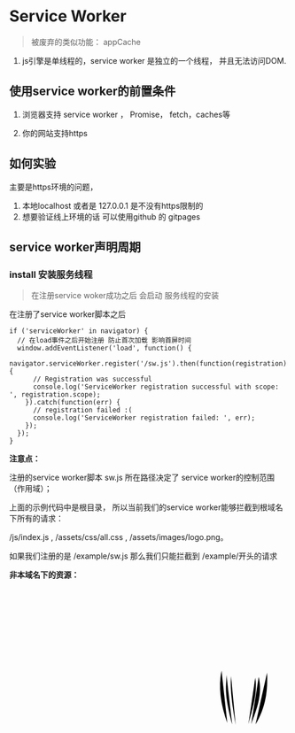 # Service Worker

> 被废弃的类似功能： appCache

1. js引擎是单线程的，service worker 是独立的一个线程， 并且无法访问DOM.

## 使用service worker的前置条件

1. 浏览器支持 service worker ， Promise， fetch，caches等

2. 你的网站支持https

## 如何实验

主要是https环境的问题，

1. 本地localhost 或者是 127.0.0.1 是不没有https限制的
2. 想要验证线上环境的话 可以使用github 的 gitpages

## service worker声明周期

### install 安装服务线程

> 在注册service woker成功之后 会启动 服务线程的安装

在注册了service worker脚本之后

```
if ('serviceWorker' in navigator) {
  // 在load事件之后开始注册 防止首次加载 影响首屏时间
  window.addEventListener('load', function() {
    navigator.serviceWorker.register('/sw.js').then(function(registration) {
      // Registration was successful
      console.log('ServiceWorker registration successful with scope: ', registration.scope);
    }).catch(function(err) {
      // registration failed :(
      console.log('ServiceWorker registration failed: ', err);
    });
  });
}
```

**注意点：**

注册的service worker脚本 sw.js 所在路径决定了 service worker的控制范围（作用域）；

上面的示例代码中是根目录， 所以当前我们的service worker能够拦截到根域名下所有的请求：

/js/index.js , /assets/css/all.css , /assets/images/logo.png。

如果我们注册的是 /example/sw.js 那么我们只能拦截到 /example/开头的请求

**非本域名下的资源：**


<svg class="lifecycle-diagram register" viewBox="0 0 96.9 73" style="opacity: 1;"><rect ry="15.8" y="10" x="65.4" height="63" width="31.6" class="controlled" style="opacity: 0;"></rect><use xlink:href="#diagram-static"></use><g class="cog cog-new" data-svg-origin="-1.942596197128296 -1.9203526973724365" style="opacity: 0; transform: matrix(1.1187, 0, 0, 1.1187, 1.078, 12.408);"><use height="10" width="10" xlink:href="#diagram-sw" data-svg-origin="11.997791767120361 12" style="transform: matrix3d(-0.990461, 0.13779, 0, 0, -0.13779, -0.990461, 0, 0, 0, 0, 1, 0, 25.5346, 22.2324, 0, 1); transform-origin: 0px 0px 0px;"></use></g><use transform="matrix(.09532 0 0 .09532 71.44 48.39)" xlink:href="#diagram-page" width="10" height="10" class="diagram-page" style="opacity: 1;"></use><path d="M78.6 47.7c-1-6-2-11.6-1.6-17" class="fetch" style="stroke-dashoffset: 8px;"></path><path d="M83 47.5c1.4-5.4 3.3-10.8 2.4-16.2" class="fetch" style="stroke-dashoffset: 8px;"></path><path d="M75.7 47c-2.3-6.3-3.2-12.5-2-18.2" class="fetch" style="stroke-dashoffset: 8px;"></path><path d="M89.5 29.5c.3 6-.4 12-4 18" class="fetch" style="stroke-dashoffset: 8px;"></path><path d="M75.4 30.3c0 4-1 6 2 17.2" class="fetch" style="stroke-dashoffset: 8px;"></path><path d="M86.6 31C88 37 86 42 84 47.4" class="fetch" style="stroke-dashoffset: 8px;"></path><g class="refresh-rotator" data-svg-origin="81.19999694824219 58.099998474121094" style="transform: matrix(1, 0, 0, 1, 0, 0);"><use xlink:href="#diagram-refresh" class="diagram-refresh" data-svg-origin="81.19999694824219 58.099998474121094" style="opacity: 0; transform: matrix(0, 0, 0, 0, 81.2, 58.1); transform-origin: 0px 0px 0px;"></use></g></svg>


